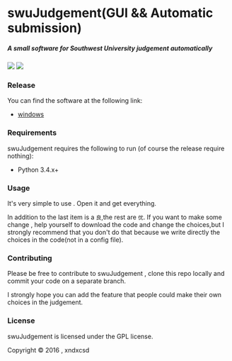 # swuJudgement(GUI && Automatic submission)

##### A small software for Southwest University judgement automatically

![](https://img.shields.io/badge/python-3.4.*%2B-red.svg) ![](https://img.shields.io/badge/license-GPL-blue.svg)
### <span id="release">Release</span>
You can find the software at the following link:

* [windows](https://github.com/xndxcsd/swuJudgement/releases/tag/1.0)

### <span id = "requirements">Requirements</span>
swuJudgement requires the following to run (of course the release require nothing):

* Python 3.4.x+

### <span id = "usage">Usage</span>
It's very simple to use . Open it and get everything.

In addition to the last item is a `良`,the rest are `优`.
If you want to make some change , help yourself to download the code and change
the choices,but I strongly recommend that you don't do that because we write directly the
choices in the code(not in a config file).

### <span id = "contributing">Contributing</span>
Please be free to contribute to swuJudgement ,
clone this repo locally and
commit your code on a separate branch.

I strongly hope you can add the feature that people could make their own choices
in the judgement.

### <span id = "license">License</span>
swuJudgement is licensed under the GPL license.

Copyright © 2016 , xndxcsd
